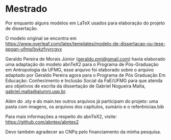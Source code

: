# Mestrado
Por enquanto alguns modelos em LaTeX usados para elaboração do projeto de dissertação.

O modelo original se encontra em https://www.overleaf.com/latex/templates/modelo-de-dissertacao-ou-tese-ppgan-ufmg/bvkzfvyrcgvx

Geraldo Pereira de Morais Júnior (geraldo.pmj@gmail.com) havia elaborado uma adaptação do modelo abnTeX2 para o Programa de Pós-Graduação em Antropologia da UFMG, esse arquivo foi elaborado sobre o arquivo adaptado por Geraldo Pereira agora para o Programa de Pós Graduação Em Educação: Conhecimento e Inclusão Social da FaE/UFMG para que atenda aos objetivos de escrita da dissertação de Gabriel Nogueira Malta, gabriel.malta@alumni.usp.br.

Além do .sty e do main.tex outros arquivos já participam do projeto: uma pasta com imagens, os arquivos dos capítulos, sumário e o referênicias.bib

Para mais informações a respeito do abnTeX2, visite: https://github.com/abntex/abntex2

Devo também agradecer ao CNPq pelo financiamento da minha pesquisa.
